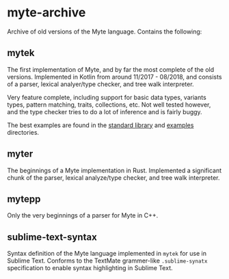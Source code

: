 # myte-archive

Archive of old versions of the Myte language. Contains the following:

## mytek

The first implementation of Myte, and by far the most complete of the old versions. Implemented in Kotlin from around 11/2017 - 08/2018, and consists of a parser, lexical analyer/type checker, and tree walk interpreter.

Very feature complete, including support for basic data types, variants types, pattern matching, traits, collections, etc. Not well tested however, and the type checker tries to do a lot of inference and is fairly buggy.

The best examples are found in the [standard library](mytek/stdlib) and [examples](mytek/examples) directories.

## myter

The beginnings of a Myte implementation in Rust. Implemented a significant chunk of the parser, lexical analyze/type checker, and tree walk interpreter.

## mytepp

Only the very beginnings of a parser for Myte in C++.

## sublime-text-syntax

Syntax definition of the Myte language implemented in `mytek` for use in Sublime Text. Conforms to the TextMate grammer-like `.sublime-synatx` specification to enable syntax highlighting in Sublime Text.